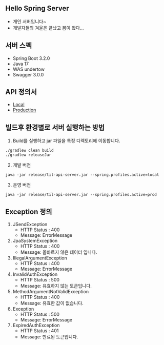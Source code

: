 ## Hello Spring Server
- 개인 서버입니다~
- 개발자들의 겨울은 끝났고 봄이 왔다...

## 서버 스펙
- Spring Boot 3.2.0
- Java 17
- WAS undertow
- Swagger 3.0.0

## API 정의서
- [Local](http://localhost:10004/swagger-ui/index.html)
- [Production](https://til.qtzz.synology.me/swagger-ui/index.html)

## 빌드후 환경별로 서버 실행하는 방법
1. Build를 실행하고 jar 파일을 특정 디렉토리에 이동합니다.
```shell
./gradlew clean build
./gradlew releaseJar
```
2. 개발 버전
```shell
java -jar release/til-api-server.jar --spring.profiles.active=local
```
3. 운영 버전
```shell
java -jar release/til-api-server.jar --spring.profiles.active=prod
```

## Exception 정의
1. JSendException
   - HTTP Status : 400
   - Message: ErrorMessage
2. JpaSystemException
   - HTTP Status : 400
   - Message: 올바르지 않은 데이터 입니다.
3. IllegalArgumentException
   - HTTP Status : 400
   - Message: ErrorMessage
4. InvalidAuthException
   - HTTP Status : 500
   - Message: 유효하지 않는 토큰입니다.
5. MethodArgumentNotValidException
   - HTTP Status : 400
   - Message: 유효한 값이 없습니다.
6. Exception
   - HTTP Status : 500
   - Message: ErrorMessage
7. ExpiredAuthException
   - HTTP Status : 401
   - Message: 만료된 토큰입니다.